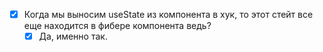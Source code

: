 - [x] Когда мы выносим useState из компонента в хук, то этот стейт все еще находится в фибере компонента ведь?
  - [x] Да, именно так.